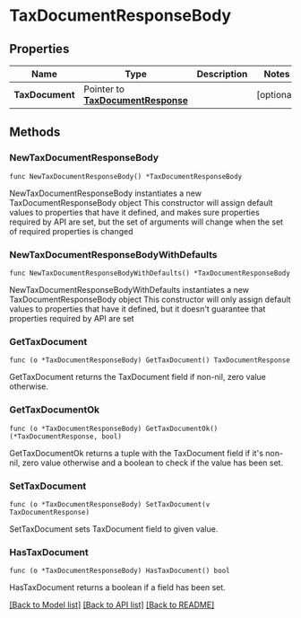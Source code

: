 # TaxDocumentResponseBody

## Properties

Name | Type | Description | Notes
------------ | ------------- | ------------- | -------------
**TaxDocument** | Pointer to [**TaxDocumentResponse**](TaxDocumentResponse.md) |  | [optional] 

## Methods

### NewTaxDocumentResponseBody

`func NewTaxDocumentResponseBody() *TaxDocumentResponseBody`

NewTaxDocumentResponseBody instantiates a new TaxDocumentResponseBody object
This constructor will assign default values to properties that have it defined,
and makes sure properties required by API are set, but the set of arguments
will change when the set of required properties is changed

### NewTaxDocumentResponseBodyWithDefaults

`func NewTaxDocumentResponseBodyWithDefaults() *TaxDocumentResponseBody`

NewTaxDocumentResponseBodyWithDefaults instantiates a new TaxDocumentResponseBody object
This constructor will only assign default values to properties that have it defined,
but it doesn't guarantee that properties required by API are set

### GetTaxDocument

`func (o *TaxDocumentResponseBody) GetTaxDocument() TaxDocumentResponse`

GetTaxDocument returns the TaxDocument field if non-nil, zero value otherwise.

### GetTaxDocumentOk

`func (o *TaxDocumentResponseBody) GetTaxDocumentOk() (*TaxDocumentResponse, bool)`

GetTaxDocumentOk returns a tuple with the TaxDocument field if it's non-nil, zero value otherwise
and a boolean to check if the value has been set.

### SetTaxDocument

`func (o *TaxDocumentResponseBody) SetTaxDocument(v TaxDocumentResponse)`

SetTaxDocument sets TaxDocument field to given value.

### HasTaxDocument

`func (o *TaxDocumentResponseBody) HasTaxDocument() bool`

HasTaxDocument returns a boolean if a field has been set.


[[Back to Model list]](../README.md#documentation-for-models) [[Back to API list]](../README.md#documentation-for-api-endpoints) [[Back to README]](../README.md)


